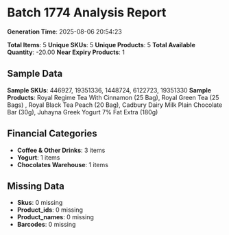# Batch 1774 Analysis Report

**Generation Time**: 2025-08-06 20:54:23

**Total Items**: 5
**Unique SKUs**: 5
**Unique Products**: 5
**Total Available Quantity**: -20.00
**Near Expiry Products**: 1

## Sample Data
**Sample SKUs**: 446927, 19351336, 1448724, 6122723, 19351330
**Sample Products**: Royal Regime Tea With Cinnamon (25 Bag), Royal Green Tea (25 Bags) , Royal Black Tea Peach (20 Bag), Cadbury Dairy Milk Plain Chocolate Bar (30g), Juhayna Greek Yogurt 7% Fat Extra (180g)

## Financial Categories
- **Coffee & Other Drinks**: 3 items
- **Yogurt**: 1 items
- **Chocolates Warehouse**: 1 items

## Missing Data
- **Skus**: 0 missing
- **Product_ids**: 0 missing
- **Product_names**: 0 missing
- **Barcodes**: 0 missing
